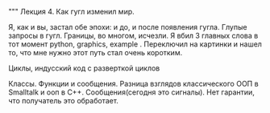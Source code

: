 """ Лекция 4. Как гугл изменил мир.

  Я, как и вы, застал обе эпохи: и до, и после появления гугла. 
  Глупые запросы в гугл.
  Границы, во многом, исчезли. Я вбил 3 главных слова в тот момент 
  python, graphics, example . Переключил на картинки и нашел то, что мне нужно
  этот путь стал очень коротким. 

  Циклы, индусский код с разверткой циклов

  Классы. Функции и сообщения. Разница взглядов классического ООП в Smalltalk 
  и ооп в С++. Сообщения(сегодня это сигналы). Нет гарантии, что получатель это обработает.
